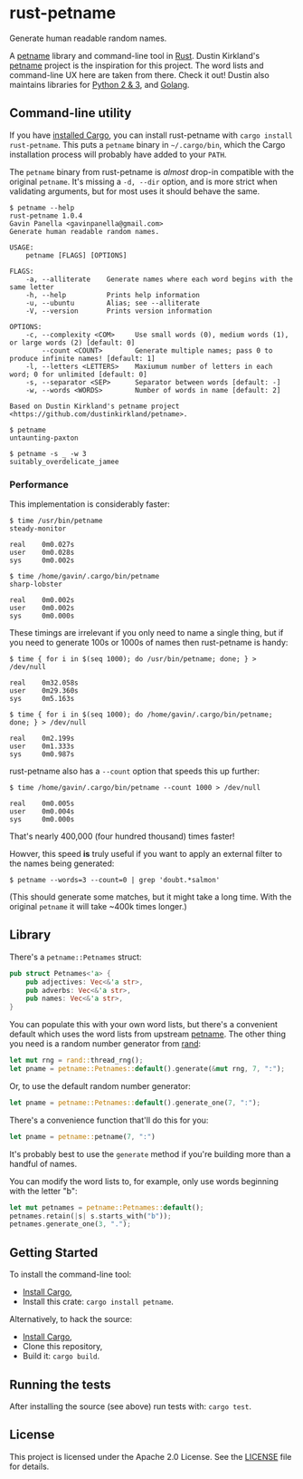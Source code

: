 # rust-petname

Generate human readable random names.

A [petname][petname-intro] library and command-line tool in [Rust][rust-lang].
Dustin Kirkland's [petname][] project is the inspiration for this project. The
word lists and command-line UX here are taken from there. Check it out! Dustin
also maintains libraries for [Python 2 & 3][petname-py], and
[Golang][petname-go].

[rust-lang]: https://www.rust-lang.org/
[petname-intro]: http://blog.dustinkirkland.com/2015/01/introducing
[petname]: https://github.com/dustinkirkland/petname
[petname-py]: https://pypi.org/project/petname/
[petname-go]: https://github.com/dustinkirkland/golang-petname


## Command-line utility

If you have [installed Cargo][install-cargo], you can install rust-petname with
`cargo install rust-petname`. This puts a `petname` binary in `~/.cargo/bin`,
which the Cargo installation process will probably have added to your `PATH`.

The `petname` binary from rust-petname is _almost_ drop-in compatible with the
original `petname`. It's missing a `-d, --dir` option, and is more strict when
validating arguments, but for most uses it should behave the same.

```
$ petname --help
rust-petname 1.0.4
Gavin Panella <gavinpanella@gmail.com>
Generate human readable random names.

USAGE:
    petname [FLAGS] [OPTIONS]

FLAGS:
    -a, --alliterate    Generate names where each word begins with the same letter
    -h, --help          Prints help information
    -u, --ubuntu        Alias; see --alliterate
    -V, --version       Prints version information

OPTIONS:
    -c, --complexity <COM>     Use small words (0), medium words (1), or large words (2) [default: 0]
        --count <COUNT>        Generate multiple names; pass 0 to produce infinite names! [default: 1]
    -l, --letters <LETTERS>    Maxiumum number of letters in each word; 0 for unlimited [default: 0]
    -s, --separator <SEP>      Separator between words [default: -]
    -w, --words <WORDS>        Number of words in name [default: 2]

Based on Dustin Kirkland's petname project <https://github.com/dustinkirkland/petname>.

$ petname
untaunting-paxton

$ petname -s _ -w 3
suitably_overdelicate_jamee
```


### Performance

This implementation is considerably faster:

```
$ time /usr/bin/petname
steady-monitor

real    0m0.027s
user    0m0.028s
sys     0m0.002s

$ time /home/gavin/.cargo/bin/petname
sharp-lobster

real    0m0.002s
user    0m0.002s
sys     0m0.000s
```

These timings are irrelevant if you only need to name a single thing, but if you
need to generate 100s or 1000s of names then rust-petname is handy:

```
$ time { for i in $(seq 1000); do /usr/bin/petname; done; } > /dev/null

real    0m32.058s
user    0m29.360s
sys     0m5.163s

$ time { for i in $(seq 1000); do /home/gavin/.cargo/bin/petname; done; } > /dev/null

real    0m2.199s
user    0m1.333s
sys     0m0.987s
```

rust-petname also has a `--count` option that speeds this up further:

```
$ time /home/gavin/.cargo/bin/petname --count 1000 > /dev/null

real    0m0.005s
user    0m0.004s
sys     0m0.000s
```

That's nearly 400,000 (four hundred thousand) times faster!

Howver, this speed **is** truly useful if you want to apply an external filter
to the names being generated:

```
$ petname --words=3 --count=0 | grep 'doubt.*salmon'
```

(This should generate some matches, but it might take a long time. With the
original `petname` it will take ~400k times longer.)


## Library

There's a `petname::Petnames` struct:

```rust
pub struct Petnames<'a> {
    pub adjectives: Vec<&'a str>,
    pub adverbs: Vec<&'a str>,
    pub names: Vec<&'a str>,
}
```

You can populate this with your own word lists, but there's a convenient default
which uses the word lists from upstream [petname][]. The other thing you need is
a random number generator from [rand][]:

```rust
let mut rng = rand::thread_rng();
let pname = petname::Petnames::default().generate(&mut rng, 7, ":");
```

Or, to use the default random number generator:

```rust
let pname = petname::Petnames::default().generate_one(7, ":");
```

There's a convenience function that'll do this for you:

```rust
let pname = petname::petname(7, ":")
```

It's probably best to use the `generate` method if you're building more than a
handful of names.

You can modify the word lists to, for example, only use words beginning with the
letter "b":

```rust
let mut petnames = petname::Petnames::default();
petnames.retain(|s| s.starts_with("b"));
petnames.generate_one(3, ".");
```

[rand]: https://crates.io/crates/rand


## Getting Started

To install the command-line tool:

  * [Install Cargo][install-cargo],
  * Install this crate: `cargo install petname`.

Alternatively, to hack the source:

  * [Install Cargo][install-cargo],
  * Clone this repository,
  * Build it: `cargo build`.

[install-cargo]: https://crates.io/install


## Running the tests

After installing the source (see above) run tests with: `cargo test`.


## License

This project is licensed under the Apache 2.0 License. See the
[LICENSE](LICENSE) file for details.
